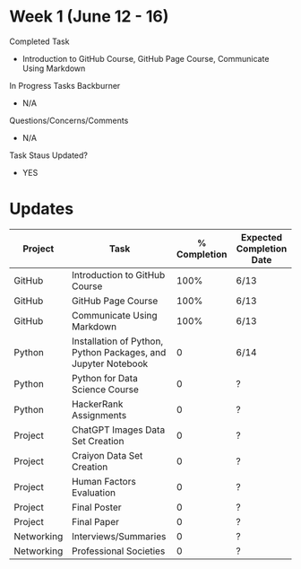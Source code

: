 
# Week 1 (June 12 - 16)
Completed Task 
  - Introduction to GitHub Course, GitHub Page Course, Communicate Using Markdown

In Progress Tasks Backburner
  - N/A

Questions/Concerns/Comments
  - N/A

Task Staus Updated? 
  - YES


# Updates

|Project | Task | % Completion | Expected Completion Date |
--- | --- | --- | --- |
| GitHub | Introduction to GitHub Course | 100% | 6/13 |||
| GitHub | GitHub Page Course | 100% | 6/13 |||
| GitHub | Communicate Using Markdown | 100% | 6/13 |||
| Python | Installation of Python, Python Packages, and Jupyter Notebook | 0 | 6/14 |||
| Python | Python for Data Science Course | 0 | ? |||
| Python | HackerRank Assignments | 0 | ? |||
| Project | ChatGPT Images Data Set Creation | 0 | ? |||
| Project | Craiyon Data Set Creation | 0 | ? |||
| Project | Human Factors Evaluation | 0 | ? |||
| Project | Final Poster | 0 | ? |||
| Project | Final Paper | 0 | ? |||
| Networking | Interviews/Summaries | 0 | ? |||
| Networking | Professional Societies | 0 | ? |||
